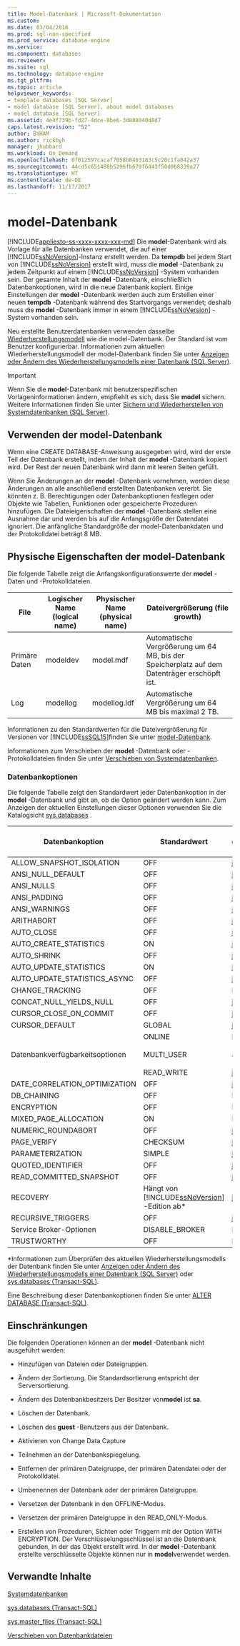 ```yaml
---
title: Model-Datenbank | Microsoft-Dokumentation
ms.custom: 
ms.date: 03/04/2016
ms.prod: sql-non-specified
ms.prod_service: database-engine
ms.service: 
ms.component: databases
ms.reviewer: 
ms.suite: sql
ms.technology: database-engine
ms.tgt_pltfrm: 
ms.topic: article
helpviewer_keywords:
- template databases [SQL Server]
- model database [SQL Server], about model databases
- model database [SQL Server]
ms.assetid: 4e4f739b-fd27-4dce-8be6-3d808040d8d7
caps.latest.revision: "52"
author: BYHAM
ms.author: rickbyh
manager: jhubbard
ms.workload: On Demand
ms.openlocfilehash: 0f012597cacaf7058b8463183c5c20c1fa042a37
ms.sourcegitcommit: 44cd5c651488b5296fb679f6d43f50d068339a27
ms.translationtype: HT
ms.contentlocale: de-DE
ms.lasthandoff: 11/17/2017
---
```

# <a name="model-database"></a>model-Datenbank
[!INCLUDE[appliesto-ss-xxxx-xxxx-xxx-md](../../includes/appliesto-ss-xxxx-xxxx-xxx-md.md)] Die **model**-Datenbank wird als Vorlage für alle Datenbanken verwendet, die auf einer [!INCLUDE[ssNoVersion](../../includes/ssnoversion-md.md)]-Instanz erstellt werden. Da **tempdb** bei jedem Start von [!INCLUDE[ssNoVersion](../../includes/ssnoversion-md.md)] erstellt wird, muss die **model** -Datenbank zu jedem Zeitpunkt auf einem [!INCLUDE[ssNoVersion](../../includes/ssnoversion-md.md)] -System vorhanden sein. Der gesamte Inhalt der **model** -Datenbank, einschließlich Datenbankoptionen, wird in die neue Datenbank kopiert. Einige Einstellungen der **model** -Datenbank werden auch zum Erstellen einer neuen **tempdb** -Datenbank während des Startvorgangs verwendet; deshalb muss die **model** -Datenbank immer in einem [!INCLUDE[ssNoVersion](../../includes/ssnoversion-md.md)] -System vorhanden sein.  
  
 Neu erstellte Benutzerdatenbanken verwenden dasselbe [Wiederherstellungsmodell](../../relational-databases/backup-restore/recovery-models-sql-server.md) wie die model-Datenbank. Der Standard ist vom Benutzer konfigurierbar. Informationen zum aktuellen Wiederherstellungsmodell der model-Datenbank finden Sie unter [Anzeigen oder Ändern des Wiederherstellungsmodells einer Datenbank &#40;SQL Server&#41;](../../relational-databases/backup-restore/view-or-change-the-recovery-model-of-a-database-sql-server.md).  
  
> [!IMPORTANT]  
>  Wenn Sie die **model**-Datenbank mit benutzerspezifischen Vorlageninformationen ändern, empfiehlt es sich, dass Sie **model** sichern. Weitere Informationen finden Sie unter [Sichern und Wiederherstellen von Systemdatenbanken &#40;SQL Server&#41;](../../relational-databases/backup-restore/back-up-and-restore-of-system-databases-sql-server.md).  
  
## <a name="model-usage"></a>Verwenden der model-Datenbank  
 Wenn eine CREATE DATABASE-Anweisung ausgegeben wird, wird der erste Teil der Datenbank erstellt, indem der Inhalt der **model** -Datenbank kopiert wird. Der Rest der neuen Datenbank wird dann mit leeren Seiten gefüllt.  
  
 Wenn Sie Änderungen an der **model** -Datenbank vornehmen, werden diese Änderungen an alle anschließend erstellten Datenbanken vererbt. Sie könnten z. B. Berechtigungen oder Datenbankoptionen festlegen oder Objekte wie Tabellen, Funktionen oder gespeicherte Prozeduren hinzufügen. Die Dateieigenschaften der **model** -Datenbank stellen eine Ausnahme dar und werden bis auf die Anfangsgröße der Datendatei ignoriert. Die anfängliche Standardgröße der model-Datenbankdaten und der Protokolldatei beträgt 8 MB.  
  
## <a name="physical-properties-of-model"></a>Physische Eigenschaften der model-Datenbank  
 Die folgende Tabelle zeigt die Anfangskonfigurationswerte der **model** -Daten und -Protokolldateien.  
  
|File|Logischer Name (logical name)|Physischer Name (physical name)|Dateivergrößerung (file growth)|  
|----------|------------------|-------------------|-----------------|  
|Primäre Daten|modeldev|model.mdf|Automatische Vergrößerung um 64 MB, bis der Speicherplatz auf dem Datenträger erschöpft ist.|  
|Log|modellog|modellog.ldf|Automatische Vergrößerung um 64 MB bis maximal 2 TB.|  
  
 Informationen zu den Standardwerten für die Dateivergrößerung für Versionen vor [!INCLUDE[ssSQL15](../../includes/sssql15-md.md)]finden Sie unter [model-Datenbank](https://msdn.microsoft.com/library/ms186388\(v=sql.120\).aspx).  
  
 Informationen zum Verschieben der **model** -Datenbank oder -Protokolldateien finden Sie unter [Verschieben von Systemdatenbanken](../../relational-databases/databases/move-system-databases.md).  
  
### <a name="database-options"></a>Datenbankoptionen  
 Die folgende Tabelle zeigt den Standardwert jeder Datenbankoption in der **model** -Datenbank und gibt an, ob die Option geändert werden kann. Zum Anzeigen der aktuellen Einstellungen dieser Optionen verwenden Sie die Katalogsicht [sys.databases](../../relational-databases/system-catalog-views/sys-databases-transact-sql.md) .  
  
|Datenbankoption|Standardwert|Kann geändert werden.|  
|---------------------|-------------------|---------------------|  
|ALLOW_SNAPSHOT_ISOLATION|OFF|ja|  
|ANSI_NULL_DEFAULT|OFF|ja|  
|ANSI_NULLS|OFF|ja|  
|ANSI_PADDING|OFF|ja|  
|ANSI_WARNINGS|OFF|ja|  
|ARITHABORT|OFF|ja|  
|AUTO_CLOSE|OFF|ja|  
|AUTO_CREATE_STATISTICS|ON|ja|  
|AUTO_SHRINK|OFF|ja|  
|AUTO_UPDATE_STATISTICS|ON|ja|  
|AUTO_UPDATE_STATISTICS_ASYNC|OFF|ja|  
|CHANGE_TRACKING|OFF|Nein|  
|CONCAT_NULL_YIELDS_NULL|OFF|ja|  
|CURSOR_CLOSE_ON_COMMIT|OFF|ja|  
|CURSOR_DEFAULT|GLOBAL|ja|  
|Datenbankverfügbarkeitsoptionen|ONLINE<br /><br /> MULTI_USER<br /><br /> READ_WRITE|Nein<br /><br /> Ja<br /><br /> ja|  
|DATE_CORRELATION_OPTIMIZATION|OFF|ja|  
|DB_CHAINING|OFF|Nein|  
|ENCRYPTION|OFF|Nein|  
|MIXED_PAGE_ALLOCATION|ON|Nein|  
|NUMERIC_ROUNDABORT|OFF|ja|  
|PAGE_VERIFY|CHECKSUM|ja|  
|PARAMETERIZATION|SIMPLE|ja|  
|QUOTED_IDENTIFIER|OFF|ja|  
|READ_COMMITTED_SNAPSHOT|OFF|ja|  
|RECOVERY|Hängt von [!INCLUDE[ssNoVersion](../../includes/ssnoversion-md.md)] -Edition ab*|ja|  
|RECURSIVE_TRIGGERS|OFF|ja|  
|Service Broker-Optionen|DISABLE_BROKER|Nein|  
|TRUSTWORTHY|OFF|Nein|  
  
 *Informationen zum Überprüfen des aktuellen Wiederherstellungsmodells der Datenbank finden Sie unter [Anzeigen oder Ändern des Wiederherstellungsmodells einer Datenbank &#40;SQL Server&#41;](../../relational-databases/backup-restore/view-or-change-the-recovery-model-of-a-database-sql-server.md) oder [sys.databases &#40;Transact-SQL&#41;](../../relational-databases/system-catalog-views/sys-databases-transact-sql.md).  
  
 Eine Beschreibung dieser Datenbankoptionen finden Sie unter [ALTER DATABASE &#40;Transact-SQL&#41;](../../t-sql/statements/alter-database-transact-sql.md).  
  
## <a name="restrictions"></a>Einschränkungen  
 Die folgenden Operationen können an der **model** -Datenbank nicht ausgeführt werden:  
  
-   Hinzufügen von Dateien oder Dateigruppen.  
  
-   Ändern der Sortierung. Die Standardsortierung entspricht der Serversortierung.  
  
-   Ändern des Datenbankbesitzers Der Besitzer von**model** ist **sa**.  
  
-   Löschen der Datenbank.  
  
-   Löschen des **guest** -Benutzers aus der Datenbank.  
  
-   Aktivieren von Change Data Capture  
  
-   Teilnehmen an der Datenbankspiegelung.  
  
-   Entfernen der primären Dateigruppe, der primären Datendatei oder der Protokolldatei.  
  
-   Umbenennen der Datenbank oder der primären Dateigruppe.  
  
-   Versetzen der Datenbank in den OFFLINE-Modus.  
  
-   Versetzen der primären Dateigruppe in den READ_ONLY-Modus.  
  
-   Erstellen von Prozeduren, Sichten oder Triggern mit der Option WITH ENCRYPTION. Der Verschlüsselungsschlüssel ist an die Datenbank gebunden, in der das Objekt erstellt wird. In der **model** -Datenbank erstellte verschlüsselte Objekte können nur in **model**verwendet werden.  
  
## <a name="related-content"></a>Verwandte Inhalte  
 [Systemdatenbanken](../../relational-databases/databases/system-databases.md)  
  
 [sys.databases &#40;Transact-SQL&#41;](../../relational-databases/system-catalog-views/sys-databases-transact-sql.md)  
  
 [sys.master_files &#40;Transact-SQL&#41;](../../relational-databases/system-catalog-views/sys-master-files-transact-sql.md)  
  
 [Verschieben von Datenbankdateien](../../relational-databases/databases/move-database-files.md)  
  
  
